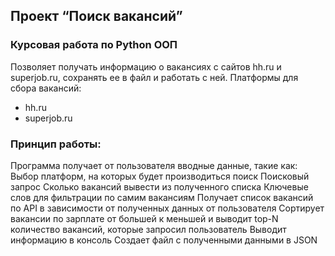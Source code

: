 ## Проект “Поиск вакансий”

### Курсовая работа по Python ООП

Позволяет получать информацию о вакансиях с сайтов hh.ru и superjob.ru, сохранять ее в файл и работать с ней.
Платформы для сбора вакансий:

* hh.ru
* superjob.ru

### Принцип работы:

Программа получает от пользователя вводные данные, такие как:
Выбор платформ, на которых будет производиться поиск
Поисковый запрос
Сколько вакансий вывести из полученного списка
Ключевые слов для фильтрации по самим вакансиям
Получает список вакансий по API в зависимости от полученных данных от пользователя
Сортирует вакансии по зарплате от большей к меньшей и выводит top-N количество вакансий, которые запросил пользователь
Выводит информацию в консоль
Создает файл с полученными данными в JSON
